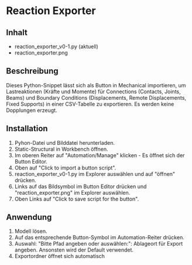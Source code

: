 # Reaction Exporter

## Inhalt
- reaction_exporter_v0-1.py (aktuell)
- reaction_exporter.png

## Beschreibung
Dieses Python-Snippet lässt sich als Button in Mechanical importieren, um Lastreaktionen (Kräfte und Momente) für Connections (Contacts, Joints, Beams) und Boundary Conditions (Displacements, Remote Displacements, Fixed Supports) in einer CSV-Tabelle zu exportieren.
Es werden keine Dopplungen erzeugt.

## Installation
1. Pyhon-Datei und Bilddatei herunterladen.
2. Static-Structural in Workbench öffnen.
3. Im oberen Reiter auf "Automation/Manage" klicken - Es öffnet sich der Button Editor.
4. Oben auf "Click to import a button script".
5. reaction_exporter_v0-1.py im Explorer auswählen und auf "öffnen" drücken.
6. Links auf das Bildsymbol im Button Editor drücken und "reaction_exporter.png" im Explorer auswählen.
7. Oben Links auf "Click to save script for the button".

## Anwendung
1. Modell lösen.
3. Auf das entsprechende Button-Symbol im Automation-Reiter drücken.
4. Auswahl: "Bitte Pfad angeben oder auswählen:": Ablageort für Export angeben. Ansonsten wird der Default verwendet.
5. Exportordner öffnet sich automatisch


